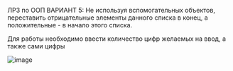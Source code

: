 ЛР3 по ООП
ВАРИАНТ 5: Не используя вспомогательных объектов, переставить отрицательные элементы данного списка в конец, а положительные - в начало этого списка.

Для работы необходимо ввести количество цифр желаемых на ввод, а также сами цифры

![image](https://github.com/user-attachments/assets/74c222f2-a149-42d7-9593-42f8068fed1a)
